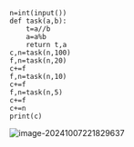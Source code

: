 ```
n=int(input())
def task(a,b):
    t=a//b
    a=a%b
    return t,a
c,n=task(n,100)
f,n=task(n,20)
c+=f
f,n=task(n,10)
c+=f
f,n=task(n,5)
c+=f
c+=n
print(c)
```

![image-20241007221829637](C:\Users\huawei\AppData\Roaming\Typora\typora-user-images\image-20241007221829637.png)